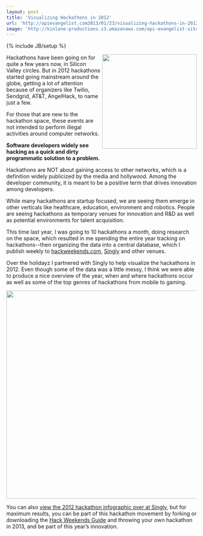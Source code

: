 ```yaml
---
layout: post
title: 'Visualizing Hackathons in 2012'
url: 'http://apievangelist.com2013/01/23/visualizing-hackathons-in-2012/'
image: 'http://kinlane-productions.s3.amazonaws.com/api-evangelist-site/blog/hackathon-home-1.jpg'
---
```

{% include JB/setup %}
<p>
     <a href="http://blog.singly.com/2013/01/22/hackathons-a-launchpad-for-app-innovation/"><img src="http://hackweekends.com/images/hackathon-home-1.jpg"  width="250" align="right" /></a>
</p>
<p>
     Hackathons have been going on for quite a few years now, in Silicon Valley circles. But in 2012 hackathons started going mainstream around the globe, getting a lot of attention because of organizers like Twilio, Sendgrid, AT&amp;T, AngelHack, to name just a few.
</p>
<p>
     For those that are new to the hackathon space, these events are not intended to perform illegal activities around computer networks.
</p>
<p>
     <strong>Software developers widely see hacking as a quick and dirty programmatic solution to a problem.</strong>
</p>
<p>
     Hackathons are NOT about gaining access to other networks, which is a definition widely publicized by the media and hollywood. Among the developer community, it is meant to be a positive term that drives innovation among developers.
</p>
<p>
     While many hackathons are startup focused, we are seeing them emerge in other verticals like healthcare, education, environment and robotics. People are seeing hackathons as temporary venues for innovation and R&amp;D as well as potential environments for talent acquisition.
</p>
<p>
     This time last year, I was going to 10 hackathons a month, doing research on the space, which resulted in me spending the entire year tracking on hackathons--then organizing the data into a central database, which I publish weekly to <a href="http://hackweekends.com">hackweekends.com</a>, <a href="http://singly.com">Singly</a> and other venues.
</p>
<p>
     Over the holidayz I partnered with Singly to help visualize the hackathons in 2012. Even though some of the data was a little messy, I think we were able to produce a nice overview of the year, when and where hackathons occur as well as some of the top genres of hackathons from mobile to gaming.
</p>
<p>
     <a href="http://blog.singly.com/2013/01/22/hackathons-a-launchpad-for-app-innovation/"><img src="https://s3.amazonaws.com/kinlane-productions/singly/singly-hackathon-infographic-625px-width.jpg"  width="550" align="center" /></a>
</p>
<p>
     You can also <a href="http://blog.singly.com/2013/01/22/hackathons-a-launchpad-for-app-innovation/">view the 2012 hackathon infographic over at Singly</a>, but for maximum results, you can be part of this hackathon movement by forking or downloading the <a href="https://github.com/kinlane/hack-weekends-guide">Hack Weekends Guide</a> and throwing your own hackathon in 2013, and be part of this year’s innovation.
</p>
